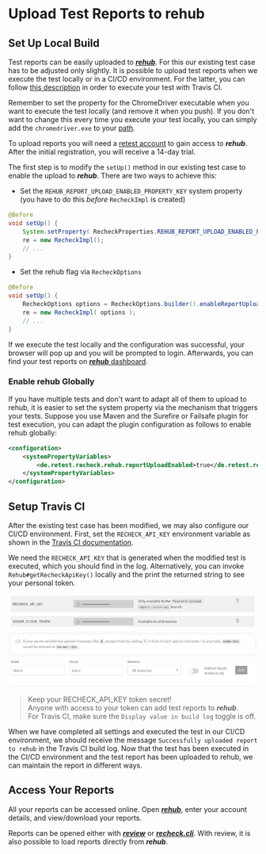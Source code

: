 # Upload Test Reports to rehub

## Set Up Local Build

Test reports can be easily uploaded to [***rehub***](https://retest.de/rehub/). For this our existing test case has to be adjusted only slightly. It is possible to upload test reports when we execute the test locally or in a CI/CD environment. For the latter, you can follow [this description](travis-execute-ci.md) in order to execute your test with Travis CI.

Remember to set the property for the ChromeDriver executable when you want to execute the test locally (and remove it when you push). If you don't want to change this every time you execute your test locally, you can simply add the `chromedriver.exe` to your [path](https://java.com/en/download/help/path.xml).

To upload reports you will need a [retest account](https://login.retest.de/auth/realms/customer/account) to gain access to ***rehub***. After the initial registration, you will receive a 14-day trial.

The first step is to modify the `setUp()` method in our existing test case to enable the upload to ***rehub***. There are two ways to achieve this:

- Set the `REHUB_REPORT_UPLOAD_ENABLED_PROPERTY_KEY` system property (you have to do this _before_ `RecheckImpl` is created)

```java
@Before
void setUp() {
    System.setProperty( RecheckProperties.REHUB_REPORT_UPLOAD_ENABLED_PROPERTY_KEY, "true" );
    re = new RecheckImpl();
    // ...
}
```

- Set the rehub flag via `RecheckOptions`

```java
@Before
void setUp() {
    RecheckOptions options = RecheckOptions.builder().enableReportUpload().build();
    re = new RecheckImpl( options );
    // ...
}
```

If we execute the test locally and the configuration was successful, your browser will pop up and you will be prompted to login. Afterwards, you can find your test reports on [***rehub*** dashboard](https://rehub.retest.de/dashboard).

### Enable rehub Globally

If you have multiple tests and don't want to adapt all of them to upload to rehub, it is easier to set the system property via the mechanism that triggers your tests. Suppose you use Maven and the Surefire or Failsafe plugin for test execution, you can adapt the plugin configuration as follows to enable rehub globally:

```xml
<configuration>
    <systemPropertyVariables>
        <de.retest.recheck.rehub.reportUploadEnabled>true</de.retest.recheck.rehub.reportUploadEnabled>
    </systemPropertyVariables>
</configuration>
```

## Setup Travis CI

After the existing test case has been modified, we may also configure our CI/CD environment. First, set the `RECHECK_API_KEY` environment variable as shown in the [Travis CI documentation](https://docs.travis-ci.com/user/environment-variables/#defining-variables-in-repository-settings).

We need the `RECHECK_API_KEY` that is generated when the modified test is executed, which you should find in the log. Alternatively, you can invoke `Rehub#getRecheckApiKey()` locally and the print the returned string to see your personal token.

![Travis CI environment variable](travis-ci-environment-variables.png)

 >Keep your RECHECK_API_KEY token secret!<br/> 
 >Anyone with access to your token can add test reports to ***rehub***.<br/>
 >For Travis CI, make sure the `Display value in build log` toggle is off.

When we have completed all settings and executed the test in our CI/CD environment, we should receive the message `Successfully uploaded report to rehub` in the Travis CI build log. Now that the test has been executed in the CI/CD environment and the test report has been uploaded to rehub, we can maintain the report in different ways.

## Access Your Reports

All your reports can be accessed online. Open [***rehub***](https://rehub.retest.de/dashboard), enter your account details, and view/download your reports.

Reports can be opened either with [***review***](https://retest.de/review/) or [***recheck.cli***](https://github.com/retest/recheck.cli/). With review, it is also possible to load reports directly from ***rehub***.
